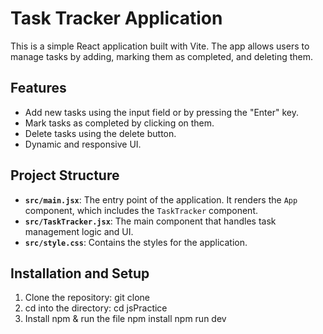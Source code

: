 # Task Tracker Application

This is a simple React application built with Vite. The app allows users to manage tasks by adding, marking them as completed, and deleting them.

## Features

- Add new tasks using the input field or by pressing the "Enter" key.
- Mark tasks as completed by clicking on them.
- Delete tasks using the delete button.
- Dynamic and responsive UI.

## Project Structure

- **`src/main.jsx`**: The entry point of the application. It renders the `App` component, which includes the `TaskTracker` component.
- **`src/TaskTracker.jsx`**: The main component that handles task management logic and UI.
- **`src/style.css`**: Contains the styles for the application.

## Installation and Setup

1. Clone the repository:
    git clone <repository-url>
2. cd into the directory:
    cd jsPractice
3. Install npm & run the file
    npm install
    npm run dev